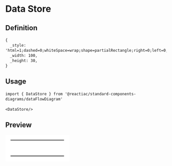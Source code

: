 # Data Store

## Definition

```
{
  _style: 'html=1;dashed=0;whiteSpace=wrap;shape=partialRectangle;right=0;left=0;',
  _width: 100,
  _height: 30,
}
```

## Usage

```
import { DataStore } from '@reactiac/standard-components-diagrams/dataFlowDiagram'

<DataStore/>
```

## Preview

<img src="./data-store.png" width="200"/>
